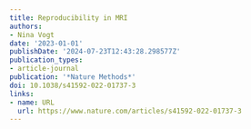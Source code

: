 ```yaml
---
title: Reproducibility in MRI
authors:
- Nina Vogt
date: '2023-01-01'
publishDate: '2024-07-23T12:43:28.298577Z'
publication_types:
- article-journal
publication: '*Nature Methods*'
doi: 10.1038/s41592-022-01737-3
links:
- name: URL
  url: https://www.nature.com/articles/s41592-022-01737-3
---
```

